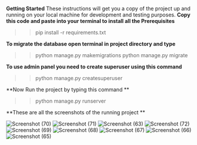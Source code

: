 **Getting Started**
These instructions will get you a copy of the project up and running on your local machine for development and testing purposes.
**Copy this code and paste into your terminal to install all the Prerequisites**

>>pip install -r requirements.txt

**To migrate the database open terminal in project directory and type**
>>python manage.py makemigrations
>>python manage.py migrate

**To use admin panel you need to create superuser using this command**
>>python manage.py createsuperuser

**Now Run the project by typing this command **
>>python manage.py runserver 


**These are all the screenshots of the running project **

![Screenshot (70)](https://github.com/Navneet547/Online-polling-system/assets/120315046/369794fe-a334-421b-a5ae-cb795ac26ad6)
![Screenshot (71)](https://github.com/Navneet547/Online-polling-system/assets/120315046/45533e12-4663-4866-9064-a664c64cd952)
![Screenshot (63)](https://github.com/Navneet547/Online-polling-system/assets/120315046/ff4cf787-bee0-480c-abca-b61fecadb4bb)
![Screenshot (72)](https://github.com/Navneet547/Online-polling-system/assets/120315046/954571b0-a7c3-4692-8c3b-9915bd39634a)
![Screenshot (69)](https://github.com/Navneet547/Online-polling-system/assets/120315046/8b00fb83-06c6-464a-bea4-f2c44db167cb)
![Screenshot (68)](https://github.com/Navneet547/Online-polling-system/assets/120315046/77dbfdc0-bd4f-42ac-bc09-5d0ceea6e787)
![Screenshot (67)](https://github.com/Navneet547/Online-polling-system/assets/120315046/f6b5432f-eaae-4856-ac60-7b2ca8e3744d)
![Screenshot (66)](https://github.com/Navneet547/Online-polling-system/assets/120315046/5e3c75dc-0e65-4c55-b21c-157b55ebf9e7)
![Screenshot (65)](https://github.com/Navneet547/Online-polling-system/assets/120315046/243cb9d1-a52d-4fc5-b9e0-25eb30933599)
